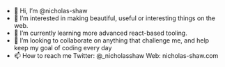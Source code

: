 - 👋 Hi, I’m @nicholas-shaw
- 👀 I’m interested in making beautiful, useful or interesting things on the web.
- 🌱 I’m currently learning more advanced react-based tooling.
- 💞️ I’m looking to collaborate on anything that challenge me, and help keep my goal of coding every day 
- 📫 How to reach me Twitter: @_nicholasshaw Web: nicholas-shaw.com

<!---
nicholas-shaw/nicholas-shaw is a ✨ special ✨ repository because its `README.md` (this file) appears on your GitHub profile.
You can click the Preview link to take a look at your changes.
--->
